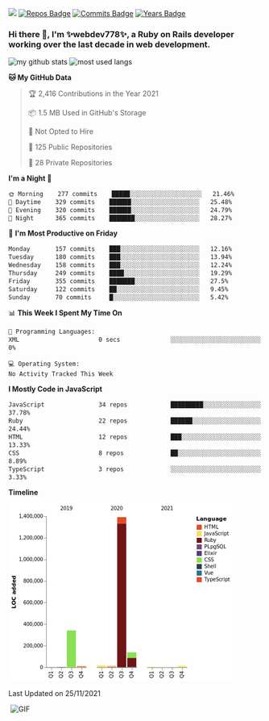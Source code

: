 ![](https://visitor-badge.glitch.me/badge?page_id=webdev778.webdev778)
[![Repos Badge](https://badges.pufler.dev/repos/webdev778)](https://badges.pufler.dev)
[![Commits Badge](https://badges.pufler.dev/commits/monthly/webdev778)](https://badges.pufler.dev)
[![Years Badge](https://badges.pufler.dev/years/webdev778)](https://badges.pufler.dev)
### Hi there 👋, I'm ✨webdev778✨, a Ruby on Rails developer working over the last decade in web development.


![my github stats](https://github-readme-stats.vercel.app/api?username=webdev778&show_icons=true&theme=tokyonight&line_height=27)
![most used langs](https://github-readme-stats.vercel.app/api/top-langs/?username=webdev778&hide=css,html&theme=tokyonight)

<!--START_SECTION:waka-->
**🐱 My GitHub Data** 

> 🏆 2,416 Contributions in the Year 2021
 > 
> 📦 1.5 MB Used in GitHub's Storage 
 > 
> 🚫 Not Opted to Hire
 > 
> 📜 125 Public Repositories 
 > 
> 🔑 28 Private Repositories  
 > 
**I'm a Night 🦉** 

```text
🌞 Morning    277 commits    █████░░░░░░░░░░░░░░░░░░░░   21.46% 
🌆 Daytime    329 commits    ██████░░░░░░░░░░░░░░░░░░░   25.48% 
🌃 Evening    320 commits    ██████░░░░░░░░░░░░░░░░░░░   24.79% 
🌙 Night      365 commits    ███████░░░░░░░░░░░░░░░░░░   28.27%

```
📅 **I'm Most Productive on Friday** 

```text
Monday       157 commits    ███░░░░░░░░░░░░░░░░░░░░░░   12.16% 
Tuesday      180 commits    ███░░░░░░░░░░░░░░░░░░░░░░   13.94% 
Wednesday    158 commits    ███░░░░░░░░░░░░░░░░░░░░░░   12.24% 
Thursday     249 commits    ████░░░░░░░░░░░░░░░░░░░░░   19.29% 
Friday       355 commits    ███████░░░░░░░░░░░░░░░░░░   27.5% 
Saturday     122 commits    ██░░░░░░░░░░░░░░░░░░░░░░░   9.45% 
Sunday       70 commits     █░░░░░░░░░░░░░░░░░░░░░░░░   5.42%

```


📊 **This Week I Spent My Time On** 

```text
💬 Programming Languages: 
XML                      0 secs              ░░░░░░░░░░░░░░░░░░░░░░░░░   0%

💻 Operating System: 
No Activity Tracked This Week

```

**I Mostly Code in JavaScript** 

```text
JavaScript               34 repos            █████████░░░░░░░░░░░░░░░░   37.78% 
Ruby                     22 repos            ██████░░░░░░░░░░░░░░░░░░░   24.44% 
HTML                     12 repos            ███░░░░░░░░░░░░░░░░░░░░░░   13.33% 
CSS                      8 repos             ██░░░░░░░░░░░░░░░░░░░░░░░   8.89% 
TypeScript               3 repos             ░░░░░░░░░░░░░░░░░░░░░░░░░   3.33%

```


**Timeline**

![Chart not found](https://raw.githubusercontent.com/webdev778/webdev778/master/charts/bar_graph.png) 


 Last Updated on 25/11/2021
<!--END_SECTION:waka-->

<img align="right" alt="GIF" src="https://github.com/webdev778/webdev778/blob/main/code.gif?raw=true" width="500" height="320" />

<!--
**webdev778/webdev778** is a ✨ _special_ ✨ repository because its `README.md` (this file) appears on your GitHub profile.

Here are some ideas to get you started:

- 🔭 I’m currently working on ...
- 🌱 I’m currently learning ...
- 👯 I’m looking to collaborate on ...
- 🤔 I’m looking for help with ...
- 💬 Ask me about ...
- 📫 How to reach me: ...
- 😄 Pronouns: ...
- ⚡ Fun fact: ...
-->
